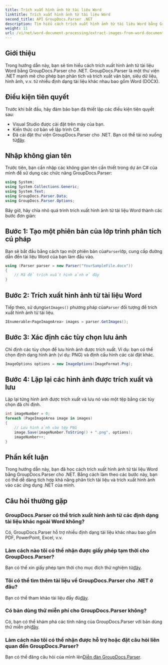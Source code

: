 ```yaml
---
title: Trích xuất hình ảnh từ tài liệu Word
linktitle: Trích xuất hình ảnh từ tài liệu Word
second_title: API GroupDocs.Parser .NET
description: Tìm hiểu cách trích xuất hình ảnh từ tài liệu Word bằng GroupDocs.Parser cho .NET. Hướng dẫn này cung cấp hướng dẫn từng bước để tích hợp hình ảnh vào .NET của bạn.
weight: 11
url: /vi/net/word-document-processing/extract-images-from-word-document/
---
```

## Giới thiệu
Trong hướng dẫn này, bạn sẽ tìm hiểu cách trích xuất hình ảnh từ tài liệu Word bằng GroupDocs.Parser cho .NET. GroupDocs.Parser là một thư viện .NET mạnh mẽ cho phép bạn phân tích và trích xuất văn bản, siêu dữ liệu, hình ảnh, v.v. từ nhiều định dạng tài liệu khác nhau bao gồm Word (DOCX).
## Điều kiện tiên quyết
Trước khi bắt đầu, hãy đảm bảo bạn đã thiết lập các điều kiện tiên quyết sau:
- Visual Studio được cài đặt trên máy của bạn.
- Kiến thức cơ bản về lập trình C#.
- Đã cài đặt thư viện GroupDocs.Parser cho .NET. Bạn có thể tải nó xuống từ[đây](https://releases.groupdocs.com/parser/net/).
## Nhập không gian tên
Trước tiên, bạn cần nhập các không gian tên cần thiết trong dự án C# của mình để sử dụng các chức năng GroupDocs.Parser:
```csharp
using System;
using System.Collections.Generic;
using System.Text;
using GroupDocs.Parser.Data;
using GroupDocs.Parser.Options;
```
Bây giờ, hãy chia nhỏ quá trình trích xuất hình ảnh từ tài liệu Word thành các bước đơn giản:
## Bước 1: Tạo một phiên bản của lớp trình phân tích cú pháp
 Bạn sẽ bắt đầu bằng cách tạo một phiên bản của`Parser`lớp, cung cấp đường dẫn đến tài liệu Word của bạn làm đầu vào.
```csharp
using (Parser parser = new Parser("YourSampleFile.docx"))
{
    // Mã để trích xuất hình ảnh ở đây
}
```
## Bước 2: Trích xuất hình ảnh từ tài liệu Word
 Tiếp theo, sử dụng`GetImages()` phương pháp của`Parser` đối tượng để trích xuất hình ảnh từ tài liệu.
```csharp
IEnumerable<PageImageArea> images = parser.GetImages();
```
## Bước 3: Xác định các tùy chọn lưu ảnh
Chỉ định các tùy chọn để lưu hình ảnh được trích xuất. Ví dụ: bạn có thể chọn định dạng hình ảnh (ví dụ: PNG) và định cấu hình các cài đặt khác.
```csharp
ImageOptions options = new ImageOptions(ImageFormat.Png);
```
## Bước 4: Lặp lại các hình ảnh được trích xuất và lưu
Lặp lại từng hình ảnh được trích xuất và lưu nó vào một tệp bằng các tùy chọn đã chỉ định.
```csharp
int imageNumber = 0;
foreach (PageImageArea image in images)
{
    // Lưu hình ảnh vào tệp PNG
    image.Save(imageNumber.ToString() + ".png", options);
    imageNumber++;
}
```
## Phần kết luận
Trong hướng dẫn này, bạn đã học cách trích xuất hình ảnh từ tài liệu Word bằng GroupDocs.Parser cho .NET. Bằng cách làm theo các bước này, bạn có thể dễ dàng tích hợp khả năng phân tích tài liệu và trích xuất hình ảnh vào các ứng dụng .NET của mình.

## Câu hỏi thường gặp
### GroupDocs.Parser có thể trích xuất hình ảnh từ các định dạng tài liệu khác ngoài Word không?
Có, GroupDocs.Parser hỗ trợ nhiều định dạng tài liệu khác nhau bao gồm PDF, PowerPoint, Excel, v.v.
### Làm cách nào tôi có thể nhận được giấy phép tạm thời cho GroupDocs.Parser?
 Bạn có thể xin giấy phép tạm thời cho mục đích thử nghiệm từ[đây](https://purchase.groupdocs.com/temporary-license/).
### Tôi có thể tìm thêm tài liệu về GroupDocs.Parser cho .NET ở đâu?
 Bạn có thể tham khảo tài liệu đầy đủ[đây](https://tutorials.groupdocs.com/parser/net/).
### Có bản dùng thử miễn phí cho GroupDocs.Parser không?
 Có, bạn có thể khám phá các tính năng của GroupDocs.Parser với bản dùng thử miễn phí[đây](https://releases.groupdocs.com/).
### Làm cách nào tôi có thể nhận được hỗ trợ hoặc đặt câu hỏi liên quan đến GroupDocs.Parser?
 Bạn có thể đăng câu hỏi của mình lên[Diễn đàn GroupDocs.Parser](https://forum.groupdocs.com/c/parser/17).